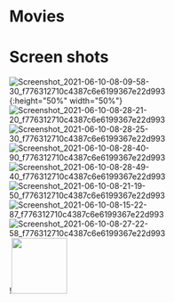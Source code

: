 # Movies
# Screen shots
![Screenshot_2021-06-10-08-09-58-30_f776312710c4387c6e6199367e22d993](https://user-images.githubusercontent.com/30687866/121476492-07b66180-c9c7-11eb-9569-4f263613e3cf.jpg){:height="50%" width="50%"}
![Screenshot_2021-06-10-08-28-21-20_f776312710c4387c6e6199367e22d993](https://user-images.githubusercontent.com/30687866/121476725-4f3ced80-c9c7-11eb-9254-3fd928741d5f.jpg)
![Screenshot_2021-06-10-08-28-25-30_f776312710c4387c6e6199367e22d993](https://user-images.githubusercontent.com/30687866/121477024-9dea8780-c9c7-11eb-8929-0af133207c61.jpg)
![Screenshot_2021-06-10-08-28-40-90_f776312710c4387c6e6199367e22d993](https://user-images.githubusercontent.com/30687866/121477841-9e375280-c9c8-11eb-8e49-c999cdb8d54b.jpg)
![Screenshot_2021-06-10-08-28-49-40_f776312710c4387c6e6199367e22d993](https://user-images.githubusercontent.com/30687866/121477893-ac856e80-c9c8-11eb-9944-2744d67deee0.jpg)
![Screenshot_2021-06-10-08-21-19-50_f776312710c4387c6e6199367e22d993](https://user-images.githubusercontent.com/30687866/121478026-d6d72c00-c9c8-11eb-859b-4fadf0cb19ba.jpg)
![Screenshot_2021-06-10-08-15-22-87_f776312710c4387c6e6199367e22d993](https://user-images.githubusercontent.com/30687866/121478099-ed7d8300-c9c8-11eb-9761-1a51cf399b6e.jpg)
![Screenshot_2021-06-10-08-27-22-58_f776312710c4387c6e6199367e22d993](https://user-images.githubusercontent.com/30687866/121478134-fa01db80-c9c8-11eb-90a4-3a44171bba50.jpg)
!<img src="(https://user-images.githubusercontent.com/30687866/121476492-07b66180-c9c7-11eb-9569-4f263613e3cf.jpg" width="100" height="100">
